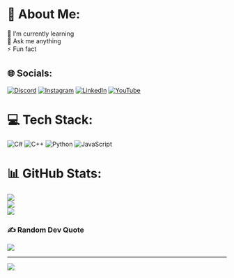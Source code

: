 # 💫 About Me:
🌱 I’m currently learning<br>💬 Ask me anything<br>⚡ Fun fact


## 🌐 Socials:
[![Discord](https://img.shields.io/badge/Discord-%237289DA.svg?logo=discord&logoColor=white)](https://discord.gg/whdhdyt#2511) [![Instagram](https://img.shields.io/badge/Instagram-%23E4405F.svg?logo=Instagram&logoColor=white)](https://instagram.com/https://www.instagram.com/whdhdyt_21/) [![LinkedIn](https://img.shields.io/badge/LinkedIn-%230077B5.svg?logo=linkedin&logoColor=white)](https://linkedin.com/in/https://www.linkedin.com/in/wahid-hidayat) [![YouTube](https://img.shields.io/badge/YouTube-%23FF0000.svg?logo=YouTube&logoColor=white)](https://youtube.com/@https://www.youtube.com/@wahidhidayat2102) 

# 💻 Tech Stack:
![C#](https://img.shields.io/badge/c%23-%23239120.svg?style=plastic&logo=c-sharp&logoColor=white) ![C++](https://img.shields.io/badge/c++-%2300599C.svg?style=plastic&logo=c%2B%2B&logoColor=white) ![Python](https://img.shields.io/badge/python-3670A0?style=plastic&logo=python&logoColor=ffdd54) ![JavaScript](https://img.shields.io/badge/javascript-%23323330.svg?style=plastic&logo=javascript&logoColor=%23F7DF1E)
# 📊 GitHub Stats:
![](https://github-readme-stats.vercel.app/api?username=whdhdyt21&theme=dark&hide_border=false&include_all_commits=false&count_private=true)<br/>
![](https://github-readme-streak-stats.herokuapp.com/?user=whdhdyt21&theme=dark&hide_border=false)<br/>
![](https://github-readme-stats.vercel.app/api/top-langs/?username=whdhdyt21&theme=dark&hide_border=false&include_all_commits=false&count_private=true&layout=compact)

### ✍️ Random Dev Quote
![](https://quotes-github-readme.vercel.app/api?type=horizontal&theme=tokyonight)

---
[![](https://visitcount.itsvg.in/api?id=whdhdyt21&icon=5&color=0)](https://visitcount.itsvg.in)
